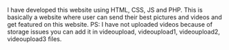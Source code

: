 I have developed this website using HTML, CSS, JS and PHP. This is basically a website where user can send their best pictures and videos and get featured on this website.
PS: I have not uploaded videos because of storage issues you can add it in videoupload, videoupload1, videoupload2, videoupload3 files.
